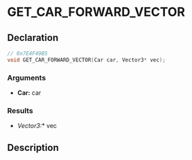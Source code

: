 # GET_CAR_FORWARD_VECTOR

## Declaration
```cpp
// 0x7E4F49B5
void GET_CAR_FORWARD_VECTOR(Car car, Vector3* vec);
```

### Arguments
- **Car:** car

### Results
- **Vector3*:** vec

## Description
